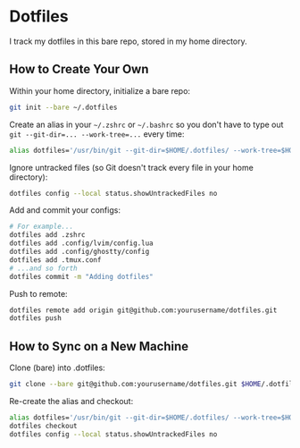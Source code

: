 # Dotfiles

I track my dotfiles in this bare repo, stored in my home directory.

## How to Create Your Own

Within your home directory, initialize a bare repo:
```bash
git init --bare ~/.dotfiles
```

Create an alias in your `~/.zshrc` or `~/.bashrc` so you don't have to type out `git --git-dir=... --work-tree=...` every time:
```bash
alias dotfiles='/usr/bin/git --git-dir=$HOME/.dotfiles/ --work-tree=$HOME'
```

Ignore untracked files (so Git doesn't track every file in your home directory):
```bash
dotfiles config --local status.showUntrackedFiles no
```

Add and commit your configs:
```bash
# For example...
dotfiles add .zshrc
dotfiles add .config/lvim/config.lua
dotfiles add .config/ghostty/config
dotfiles add .tmux.conf
# ...and so forth
dotfiles commit -m "Adding dotfiles"
```

Push to remote:
```bash
dotfiles remote add origin git@github.com:yourusername/dotfiles.git
dotfiles push
```

## How to Sync on a New Machine

Clone (bare) into .dotfiles:
```bash
git clone --bare git@github.com:yourusername/dotfiles.git $HOME/.dotfiles
```

Re-create the alias and checkout:
```bash
alias dotfiles='/usr/bin/git --git-dir=$HOME/.dotfiles/ --work-tree=$HOME'
dotfiles checkout
dotfiles config --local status.showUntrackedFiles no
```
